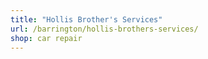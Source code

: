 ```yaml
---
title: "Hollis Brother's Services"
url: /barrington/hollis-brothers-services/
shop: car repair
---
```

